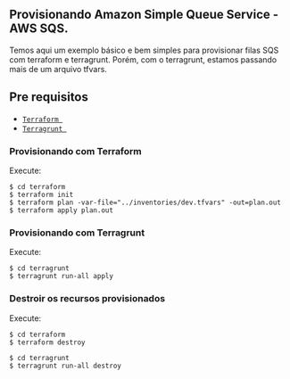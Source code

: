 
## Provisionando Amazon Simple Queue Service - AWS SQS.

Temos aqui um exemplo básico e bem simples para provisionar filas SQS com terraform e terragrunt.
Porém, com o terragrunt, estamos passando mais de um arquivo tfvars.

## Pre requisitos

 * [`Terraform `](https://terraform.io)
 * [`Terragrunt `](https://terragrunt.gruntwork.io/)


### Provisionando com Terraform

Execute:

```
$ cd terraform
$ terraform init
$ terraform plan -var-file="../inventories/dev.tfvars" -out=plan.out
$ terraform apply plan.out
```

### Provisionando com Terragrunt

Execute:

```
$ cd terragrunt
$ terragrunt run-all apply
```



### Destroir os recursos provisionados

Execute:

```
$ cd terraform
$ terraform destroy
```

```
$ cd terragrunt
$ terragrunt run-all destroy
```
